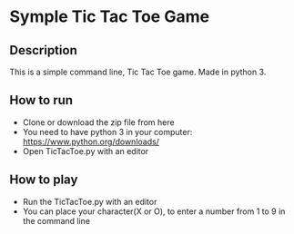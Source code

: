# Symple Tic Tac Toe Game 

## Description
This is a simple command line, Tic Tac Toe game. Made in python 3.

## How to run

* Clone or download the zip file from here
* You need to have python 3 in your computer: https://www.python.org/downloads/
* Open TicTacToe.py with an editor

## How to play

* Run the TicTacToe.py with an editor
* You can place your character(X or O), to enter a number from 1 to 9 in the command line
